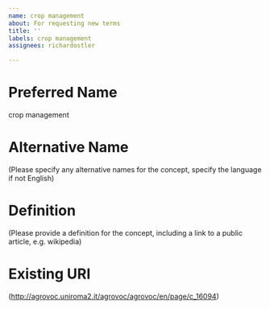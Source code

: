 ```yaml
---
name: crop management
about: For requesting new terms
title: ''
labels: crop management
assignees: richardostler

---
```


# Preferred Name
crop management
# Alternative Name
(Please specify any alternative names for the concept, specify the language if not English)

# Definition
(Please provide a definition for the concept, including a link to a public article, e.g. wikipedia)

# Existing URI
(http://agrovoc.uniroma2.it/agrovoc/agrovoc/en/page/c_16094)
